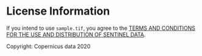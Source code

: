 License Information
===================

If you intend to use `sample.tif`, you agree to the [TERMS AND CONDITIONS FOR
 THE USE AND DISTRIBUTION OF SENTINEL DATA](https://scihub.copernicus.eu/twiki/pub/SciHubWebPortal/TermsConditions/TC_Sentinel_Data_31072014.pdf).

Copyright: Copernicus data 2020